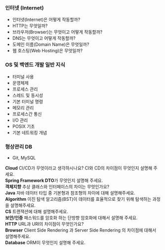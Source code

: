 ### 인터넷 (Internet)

- 인터넷(Internet)은 어떻게 작동할까?
- HTTP는 무엇일까?
- 브라우저(Browser)는 무엇이고 어떻게 작동할까?
- DNS는 무엇이고 어떻게 작동할까?
- 도메인 이름(Domain Name)은 무엇일까?
- 웹 호스팅(Web Hosting)은 무엇일까?
### OS 및 백엔드 개발 일반 지식

- 터미널 사용
- 운영체제
- 프로세스 관리
- 스레드 및 동시성
- 기본 터미널 명령
- 메모리 관리
- 프로세스간 통신
- I/O 관리
- POSIX 기초
- 기본 네트워킹 개념

### 형상관리 DB
- Git, MySQL

**Cloud** CI/CD가 무엇이라고 생각하시나요? CI와 CD의 차이점이 무엇인지 설명해 주세요.  
**Spring Framework DTO**가 무엇인지 설명해 주세요.  
**객체지향** 추상 클래스와 인터페이스의 차이는 무엇인가요?  
**Java** 자바 데이터 타입 중 기본형과 참조형의 차이에 대해 설명해주세요.  
**Algorithm** 이진 탐색 알고리즘(BST)이 데이터를 효율적으로 찾기 위해 탐색하는 과정을 설명해주세요.  
**CS** 트랜잭션에 대해 설명해주세요.  
**보안/인증** 패스워드를 암호화 하는 단방향 암호화에 대해서 설명해 주세요.  
**HTTP** URL과 URI의 차이점이 무엇인가요?  
**Browser** Client Side Rendering 과 Server Side Rendering 의 차이점에 대해서 설명해주세요.  
**Database** ORM이 무엇인지 설명해 주세요.